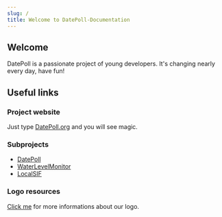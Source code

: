 ```yaml
---
slug: /
title: Welcome to DatePoll-Documentation
---
```


## Welcome
DatePoll is a passionate project of young developers. It's changing nearly every day, have fun!

## Useful links
### Project website
Just type [DatePoll.org](https://datepoll.org) and you will see magic.

### Subprojects
* [DatePoll](./DatePoll/index.md)
* [WaterLevelMonitor](./WaterLevelMonitor/index.md)
* [LocalSIF](./LocalSIF/index.md)

### Logo resources
[Click me](./logos.md) for more informations about our logo.
